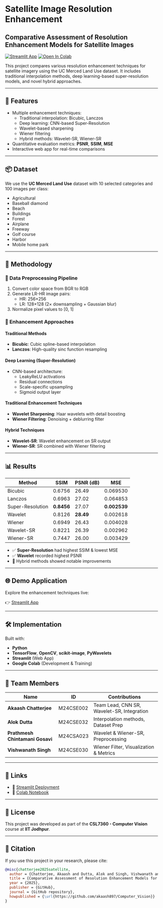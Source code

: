 # Satellite Image Resolution Enhancement

## Comparative Assessment of Resolution Enhancement Models for Satellite Images

[![Streamlit App](https://static.streamlit.io/badges/streamlit_badge_black_white.svg)](https://m24cse002-m24cse032-m24cse030-m24csa023.streamlit.app/)
[![Open In Colab](https://colab.research.google.com/assets/colab-badge.svg)](https://colab.research.google.com/drive/1QwP7Iwlwbxg8fQDnciDQw19lr9tbaVI?usp=sharing)

This project compares various resolution enhancement techniques for satellite imagery using the UC Merced Land Use dataset. It includes traditional interpolation methods, deep learning-based super-resolution models, and novel hybrid approaches.

---

## 🚀 Features

- Multiple enhancement techniques:
  - Traditional interpolation: Bicubic, Lanczos
  - Deep learning: CNN-based Super-Resolution
  - Wavelet-based sharpening
  - Wiener filtering
  - Hybrid methods: Wavelet-SR, Wiener-SR
- Quantitative evaluation metrics: **PSNR**, **SSIM**, **MSE**
- Interactive web app for real-time comparisons
---

## 📦 Dataset

We use the **UC Merced Land Use** dataset with 10 selected categories and 100 images per class:

- Agricultural
- Baseball diamond
- Beach
- Buildings
- Forest
- Airplane
- Freeway
- Golf course
- Harbor
- Mobile home park

---

## 🔧 Methodology

### 🔄 Data Preprocessing Pipeline

1. Convert color space from BGR to RGB
2. Generate LR-HR image pairs:
   - HR: 256×256
   - LR: 128×128 (2× downsampling + Gaussian blur)
3. Normalize pixel values to [0, 1]

### 🧠 Enhancement Approaches

#### Traditional Methods
- **Bicubic**: Cubic spline-based interpolation
- **Lanczos**: High-quality sinc function resampling

#### Deep Learning (Super-Resolution)
- CNN-based architecture:
  - LeakyReLU activations
  - Residual connections
  - Scale-specific upsampling
  - Sigmoid output layer

#### Traditional Enhancement Techniques
- **Wavelet Sharpening**: Haar wavelets with detail boosting
- **Wiener Filtering**: Denoising + deblurring filter

#### Hybrid Techniques
- **Wavelet-SR**: Wavelet enhancement on SR output
- **Wiener-SR**: SR combined with Wiener filtering

---

## 📊 Results

| Method        | SSIM   | PSNR (dB) | MSE       |
|---------------|--------|-----------|-----------|
| Bicubic       | 0.6756 | 26.49     | 0.069530  |
| Lanczos       | 0.6963 | 27.02     | 0.064853  |
| Super-Resolution | **0.8456** | 27.07     | **0.002539** |
| Wavelet       | 0.8126 | **28.49** | 0.002618  |
| Wiener        | 0.6949 | 26.43     | 0.004028  |
| Wavelet-SR    | 0.8221 | 26.39     | 0.002962  |
| Wiener-SR     | 0.7447 | 26.00     | 0.003429  |

- ✅ **Super-Resolution** had highest SSIM & lowest MSE
- ✅ **Wavelet** recorded highest PSNR
- 🔁 Hybrid methods showed notable improvements

---

## 🌐 Demo Application

Explore the enhancement techniques live:

👉 [Streamlit App](https://m24cse002-m24cse032-m24cse030-m24csa023.streamlit.app/)

---

## 🛠️ Implementation

Built with:

- **Python**
- **TensorFlow**, **OpenCV**, **scikit-image**, **PyWavelets**
- **Streamlit** (Web App)
- **Google Colab** (Development & Training)

---

## 👥 Team Members

| Name                          | ID         | Contributions |
|-------------------------------|------------|---------------|
| **Akaash Chatterjee**         | M24CSE002  | Team Lead, CNN SR, Wavelet-SR, Integration |
| **Alok Dutta**                | M24CSE032  | Interpolation methods, Dataset Prep |
| **Prathmesh Chintamani Gosavi** | M24CSA023  | Wavelet & Wiener-SR, Preprocessing |
| **Vishwanath Singh**          | M24CSE030  | Wiener Filter, Visualization & Metrics |

---

## 🔗 Links

- 🚀 [Streamlit Deployment](https://m24cse002-m24cse032-m24cse030-m24csa023.streamlit.app/)
- 📓 [Colab Notebook](https://colab.research.google.com/drive/1QwP7Iwlwbxg8fQDnciDQw19lr9tbaVI?usp=sharing)

---

## 📜 License

This project was developed as part of the **CSL7360 - Computer Vision** course at **IIT Jodhpur**.

---

## 📖 Citation

If you use this project in your research, please cite:

```bibtex
@misc{chatterjee2025satellite,
  author = {Chatterjee, Akaash and Dutta, Alok and Singh, Vishwanath and Gosavi, Prathmesh Chintamani},
  title = {Comparative Assessment of Resolution Enhancement Models for Satellite Images},
  year = {2025},
  publisher = {GitHub},
  journal = {GitHub repository},
  howpublished = {\url{https://github.com/akaash897/Computer_Vision}}
}
